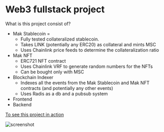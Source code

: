 # Web3 fullstack project

What is this project consist of?

- Mak Stablecoin =
  - Fully tested collateralized stablecoin.
  - Takes LINK (potentially any ERC20) as collateral and mints MSC
  - Uses Chainlink price feeds to determine the collateralization ratio
- Mak NFT
  - ERC721 NFT contract
  - Uses Chainlink VRF to generate random numbers for the NFTs
  - Can be bought only with MSC
- Blockchain Indexer
  - Indexes all the events from the Mak Stablecoin and Mak NFT contracts (and potentially any other events)
  - Uses Radis as a db and a pubsub system
- Frontend
- Backend

[To see this project in action](https://drive.google.com/file/d/1mola77K-14MwQIjGo3HHw2HtfUNeMFnl/view?usp=sharing)

![screenshot](https://i.postimg.cc/fR7GDKq5/Screenshot-2024-04-11-133522.png)
